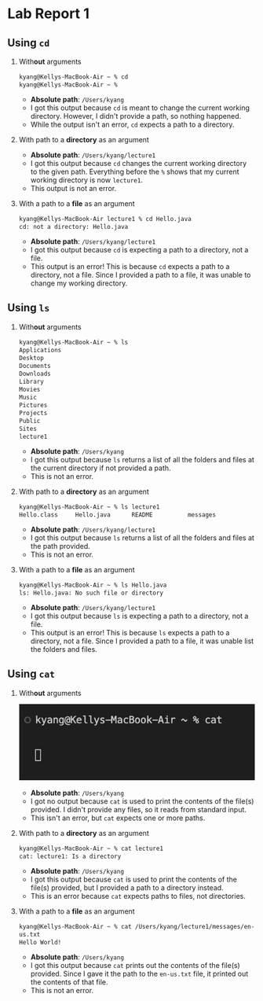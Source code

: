 # Lab Report 1
## Using `cd`
1. With**out** arguments
    ```
    kyang@Kellys-MacBook-Air ~ % cd
    kyang@Kellys-MacBook-Air ~ %
    ```
    * **Absolute path**: `/Users/kyang`
    * I got this output because `cd` is meant to change the current working directory. However, I didn't provide a path, so nothing happened.
    * While the output isn't an error, `cd` expects a path to a directory. 

  
2. With path to a **directory** as an argument
   
    * **Absolute path**: `/Users/kyang/lecture1`
    * I got this output because `cd` changes the current working directory to the given path. Everything before the `%` shows that my current working directory is now `lecture1`.
    * This output is not an error. 

3. With a path to a **file** as an argument
   ```
   kyang@Kellys-MacBook-Air lecture1 % cd Hello.java
   cd: not a directory: Hello.java
   ```
   * **Absolute path**: `/Users/kyang/lecture1`
   * I got this output because `cd` is expecting a path to a directory, not a file.
   * This output is an error! This is because `cd` expects a path to a directory, not a file. Since I provided a path to a file, it was unable to change my working directory. 

## Using `ls`
1. With**out** arguments
    ```
    kyang@Kellys-MacBook-Air ~ % ls
    Applications
    Desktop
    Documents
    Downloads
    Library
    Movies
    Music
    Pictures
    Projects
    Public
    Sites
    lecture1
    ```
  
    * **Absolute path**: `/Users/kyang`
    * I got this output because `ls` returns a list of all the folders and files at the current directory if not provided a path.
    * This is not an error.

2. With path to a **directory** as an argument
    ```
    kyang@Kellys-MacBook-Air ~ % ls lecture1
    Hello.class     Hello.java      README          messages
    ```
    * **Absolute path**: `/Users/kyang/lecture1`
    * I got this output because `ls` returns a list of all the folders and files at the path provided.
    * This is not an error.

3. With a path to a **file** as an argument
     ```
     kyang@Kellys-MacBook-Air ~ % ls Hello.java
     ls: Hello.java: No such file or directory
     ```
    * **Absolute path**: `/Users/kyang/lecture1`
    * I got this output because `ls` is expecting a path to a directory, not a file.
    * This output is an error! This is because `ls` expects a path to a directory, not a file. Since I provided a path to a file, it was unable list the folders and files.
  
## Using `cat`
1. With**out** arguments
   
   ![Image](catNoArguments.png)
   
   * **Absolute path**: `/Users/kyang`
   * I got no output because `cat` is used to print the contents of the file(s) provided. I didn't provide any files, so it reads from standard input.
   * This isn't an error, but `cat` expects one or more paths.
  
2. With path to a **directory** as an argument
   ```
   kyang@Kellys-MacBook-Air ~ % cat lecture1
   cat: lecture1: Is a directory
   ```
   * **Absolute path**: `/Users/kyang`
   * I got this output because `cat` is used to print the contents of the file(s) provided, but I provided a path to a directory instead.
   * This is an error because `cat` expects paths to files, not directories.
    
3. With a path to a **file** as an argument
   ```
   kyang@Kellys-MacBook-Air ~ % cat /Users/kyang/lecture1/messages/en-us.txt
   Hello World!
   ```
   * **Absolute path**: `/Users/kyang`
   * I got this output because `cat` prints out the contents of the file(s) provided. Since I gave it the path to the `en-us.txt` file, it printed out the contents of that file.
   * This is not an error.
